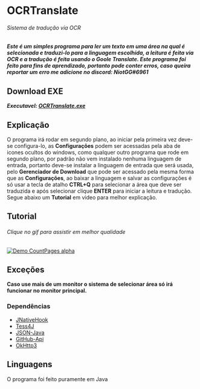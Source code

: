 # OCRTranslate

###### Sistema de tradução via OCR


***Este é um simples programa para ler um texto em uma área na qual é selecionada e traduzi-lo para a linguagem escolhida, a leitura é feita via OCR e a tradução é feita usando o Goole Translate. Este programa foi feito para fins de aprendizado, portanto pode conter erros, caso queira reportar um erro me adicione no discord: NiotGG#6961***

## Download EXE
***Executavel: [OCRTranslate.exe](https://github.com/NiotGG/OCRTranslate/releases/download/1.0/OCRTranslate.exe)***

## Explicação

O programa irá rodar em segundo plano, ao iniciar pela primeira vez deve-se configura-lo, as **Configurações** podem ser acessadas pela aba de icones ocultos do windows, como qualquer outro programa que rode em segundo plano, por padrão não vem instalado nenhuma linguagem de entrada, portanto deve-se instalar a linguagem de entrada que será usada, pelo **Gerenciador de Download** que pode ser acessado pela mesma forma que as **Configurações**, ao baixar a linguagem e salvar as configurações é só usar a tecla de atalho **CTRL+Q** para selecionar a área que deve ser traduzida e após selecionar clique **ENTER** para iniciar a leitura e tradução. Segue abaixo um **Tutorial** em video para melhor explicação.  

## Tutorial
###### Clique no gif para assistir em melhor qualidade

[![Demo CountPages alpha](https://media.giphy.com/media/kgDNc48aiJ6Z8yzJQo/giphy.gif)](https://www.youtube.com/watch?v=wtb72qUymvM)

## Exceções

**Caso use mais de um monitor o sistema de selecionar área só irá funcionar no monitor principal.**

### Dependências

- [JNativeHook](https://github.com/kwhat/jnativehook)
- [Tess4J](https://github.com/nguyenq/tess4j)
- [JSON-Java](https://github.com/douglascrockford/JSON-java)
- [GitHub-Api](https://github-api.kohsuke.org/)
- [OkHttp3](https://square.github.io/okhttp/)

## Linguagens

O programa foi feito puramente em Java

